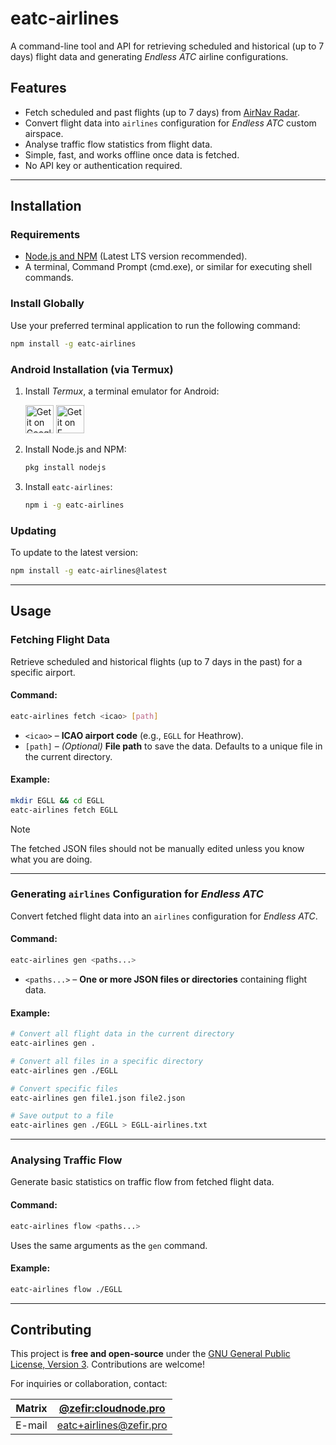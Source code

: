 # eatc-airlines

A command-line tool and API for retrieving scheduled and historical (up to 7 days) flight data and generating *Endless
ATC* airline configurations.

## Features

- Fetch scheduled and past flights (up to 7 days) from [AirNav Radar](https://airnavradar.com).
- Convert flight data into `airlines` configuration for *Endless ATC* custom airspace.
- Analyse traffic flow statistics from flight data.
- Simple, fast, and works offline once data is fetched.
- No API key or authentication required.

---

## Installation

### Requirements

- [Node.js and NPM](https://nodejs.org/en/download/) (Latest LTS version recommended).
- A terminal, Command Prompt (cmd.exe), or similar for executing shell commands.

### Install Globally

Use your preferred terminal application to run the following command:

```sh
npm install -g eatc-airlines
```

### Android Installation (via Termux)

1. Install *Termux*, a terminal emulator for Android:
   <p>

   [<img src="https://wsrv.nl/?url=https://upload.wikimedia.org/wikipedia/commons/7/78/Google_Play_Store_badge_EN.svg&h=45" alt="Get it on Google Play" height="45">](https://play.google.com/store/apps/details?id=com.termux)
   [<img src="https://wsrv.nl/?url=https://upload.wikimedia.org/wikipedia/commons/a/a3/Get_it_on_F-Droid_%28material_design%29.svg&h=45" alt="Get it on F-Droid" height="45">](https://f-droid.org/packages/com.termux)
   </p>

2. Install Node.js and NPM:
   ```sh
   pkg install nodejs
   ```
3. Install `eatc-airlines`:
   ```sh
   npm i -g eatc-airlines
   ```

### Updating

To update to the latest version:

```sh
npm install -g eatc-airlines@latest
```

---

## Usage

### Fetching Flight Data

Retrieve scheduled and historical flights (up to 7 days in the past) for a specific airport.

#### Command:

```sh
eatc-airlines fetch <icao> [path]
```

- `<icao>` – **ICAO airport code** (e.g., `EGLL` for Heathrow).
- `[path]` – *(Optional)* **File path** to save the data. Defaults to a unique file in the current directory.

#### Example:

```sh
mkdir EGLL && cd EGLL
eatc-airlines fetch EGLL
```

> [!NOTE]
> The fetched JSON files should not be manually edited unless you know what you are doing.

---

### Generating `airlines` Configuration for *Endless ATC*

Convert fetched flight data into an `airlines` configuration for *Endless ATC*.

#### Command:

```sh
eatc-airlines gen <paths...>
```

- `<paths...>` – **One or more JSON files or directories** containing flight data.

#### Example:

```sh
# Convert all flight data in the current directory
eatc-airlines gen .

# Convert all files in a specific directory
eatc-airlines gen ./EGLL

# Convert specific files
eatc-airlines gen file1.json file2.json

# Save output to a file
eatc-airlines gen ./EGLL > EGLL-airlines.txt
```

---

### Analysing Traffic Flow

Generate basic statistics on traffic flow from fetched flight data.

#### Command:

```sh
eatc-airlines flow <paths...>
```

Uses the same arguments as the `gen` command.

#### Example:

```sh
eatc-airlines flow ./EGLL
```

---

## Contributing

This project is **free and open-source** under
the [GNU General Public License, Version 3](https://www.gnu.org/licenses/gpl-3.0.en.html). Contributions are welcome!

For inquiries or collaboration, contact:

| Matrix | [@zefir:cloudnode.pro](https://matrix.to/#/@zefir:cloudnode.pro) |
|--------|------------------------------------------------------------------|
| E-mail | [eatc+airlines@zefir.pro](mailto:eatc+airlines@zefir.pro)        |
